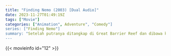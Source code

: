 ```yaml
---
title: "Finding Nemo (2003) [Dual Audio]"
date: 2023-11-27T01:49:19Z
tags: ["Movie"]
categories: ["Animation", Adventure", "Comedy"]
series: ["Finding Nemo"]
summary: "Setelah putranya ditangkap di Great Barrier Reef dan dibawa ke Sydney, seekor ikan badut yang pemalu memulai perjalanan untuk membawanya pulang."
---
```


<mux-player stream-type="on-demand"
  src="https://kp3d-my.sharepoint.com/personal/ryoo_kp3d_onmicrosoft_com/_layouts/15/download.aspx?share=EUO1VsA7ZBZHtqgir2tnKSgBkFHVGr9FWjbOIzt-mY8HwA" metadata-video-title="Finding Nemo Dub Indonesia" prefer-playback="mse" controls>
  </mux-player>
  
  {{< movieinfo id="12" >}}
  
  <script src="https://cdn.jsdelivr.net/npm/@mux/mux-player"></script>
  
 <script id="L3zrmWSuWdKPuJym9KnR9zY02AePQxNv6z4CiGY00Sdxk" type="application/ld+json">
 {
  "@context": "https://schema.org/",
  "@type": "VideoObject",
  "name": "Finding Nemo",
  "contentUrl": "https://stream.mux.com/pW02dF00Vr6N6gqGmMMyRO4puD00vo6Agj5QtdCOBvpylY.m3u8",
  "thumbnailUrl": "https://www.themoviedb.org/t/p/original/zXdQ3xdewFCZnvIH7LjNR2C6vyZ.jpg?width=314&fit_mode=preserve&time=25",
  "uploadDate": "2023-11-27T01:49:19Z",
}

</script>